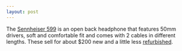 ```yaml
---
layout: post
---
```


The [Sennheiser 599](https://amzn.to/3e8XvWk) is an open back headphone that features 50mm drivers, soft and comfortable fit and comes with 2 cables in different lengths. These sell for about $200 new and a little less [refurbished](https://amzn.to/3e8XvWk).